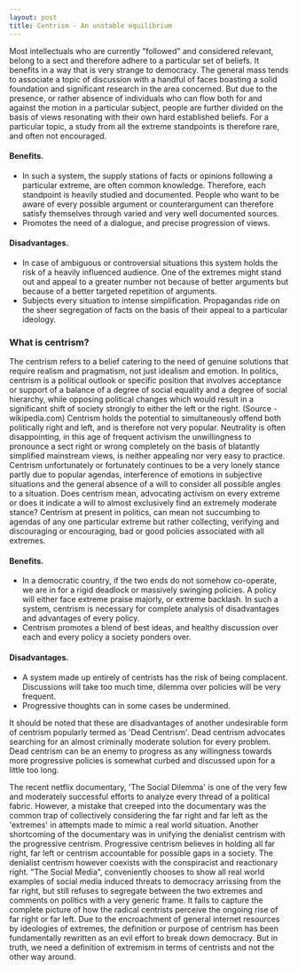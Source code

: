 ```yaml
---
layout: post
title: Centrism - An unstable equilibrium
---
```

Most intellectuals who are currently "followed" and considered relevant, belong to a sect and therefore adhere to a particular set of beliefs. It benefits in a way that is very strange to democracy. The general mass tends to associate a topic of discussion with a handful of faces boasting a solid foundation and significant research in the area concerned. But due to the presence, or rather absence of individuals who can flow both for and against the motion in a particular subject, people are further divided on the basis of views resonating with their own hard established beliefs. For a particular topic, a study from all the extreme standpoints is therefore rare, and often not encouraged.

#### Benefits.

* In such a system, the supply stations of facts or opinions following a particular extreme, are often common knowledge. Therefore, each standpoint is heavily studied and documented. People who want to be aware of every possible argument or counterargument can therefore satisfy themselves through varied and very well documented sources.
* Promotes the need of a dialogue, and precise progression of views.

#### Disadvantages.

* In case of ambiguous or controversial situations this system holds the risk of a heavily influenced audience. One of the extremes might stand out and appeal to a greater number not because of better arguments but because of a better targeted repetition of arguments.
* Subjects every situation to intense simplification. Propagandas ride on the sheer segregation of facts on the basis of their appeal to a particular ideology.

### What is centrism?

The centrism refers to a belief catering to the need of genuine solutions that require realism and pragmatism, not just idealism and emotion. In politics, centrism is a political outlook or specific position that involves acceptance or support of a balance of a degree of social equality and a degree of social hierarchy, while opposing political changes which would result in a significant shift of society strongly to either the left or the right. (Source - wikipedia.com)
Centrism holds the potential to simultaneously offend both politically right and left, and is therefore not very popular. Neutrality is often disappointing, in this age of frequent activism the unwillingness to pronounce a sect right or wrong completely on the basis of blatantly simplified mainstream views, is neither appealing nor very easy to practice. Centrism unfortunately or fortunately continues to be a very lonely stance partly due to popular agendas, interference of emotions in subjective situations and the general absence of a will to consider all possible angles to a situation.
Does centrism mean, advocating activism on every extreme or does it indicate a will to almost exclusively find an extremely moderate stance?
Centrism at present in politics, can mean not succumbing to agendas of any one particular extreme but rather collecting, verifying and discouraging or encouraging, bad or good policies associated with all extremes. 

#### Benefits.

* In a democratic country, if the two ends do not somehow co-operate, we are in for a rigid deadlock or massively swinging policies. A policy will either face extreme praise majorly, or extreme backlash. In such a system, centrism is necessary for complete analysis of disadvantages and advantages of every policy.
* Centrism promotes a blend of best ideas, and healthy discussion over each and every policy a society ponders over.

#### Disadvantages.

* A system made up entirely of centrists has the risk of being complacent. Discussions will take too much time, dilemma over policies will be very frequent.
* Progressive thoughts can in some cases be undermined.

It should be noted that these are disadvantages of another undesirable form of centrism popularly termed as 'Dead Centrism'. Dead centrism advocates searching for an almost criminally moderate solution for every problem. Dead centrism can be an enemy to progress as any willingness towards more progressive policies is somewhat curbed and discussed upon for a little too long. 

The recent netflix documentary, 'The Social Dilemma' is one of the very few and moderately successful efforts to analyze every thread of a political fabric. However, a mistake that creeped into the documentary was the common trap of collectively considering the far right and far left as the 'extremes' in attempts made to mimic a real world situation. Another shortcoming of the documentary was in unifying the denialist centrism with the progressive centrism. Progressive centrism believes in holding all far right, far left or centrism  accountable for possible gaps in a society. The denialist centrism however coexists with the conspiracist and reactionary right. "The Social Media", conveniently chooses to show all real world examples of social media induced threats to democracy arrissing from the far right, but still refuses to segregate between the two extremes and comments on politics with a very generic frame. It fails to capture the complete picture of how the radical centrists perceive the ongoing rise of far right or far left.
Due to the encroachment of general internet resources by ideologies of extremes, the definition or purpose of centrism has been fundamentally rewritten as an evil effort to break down democracy. But in truth, we need a definition of extremism in terms of centrists and not the other way around.
